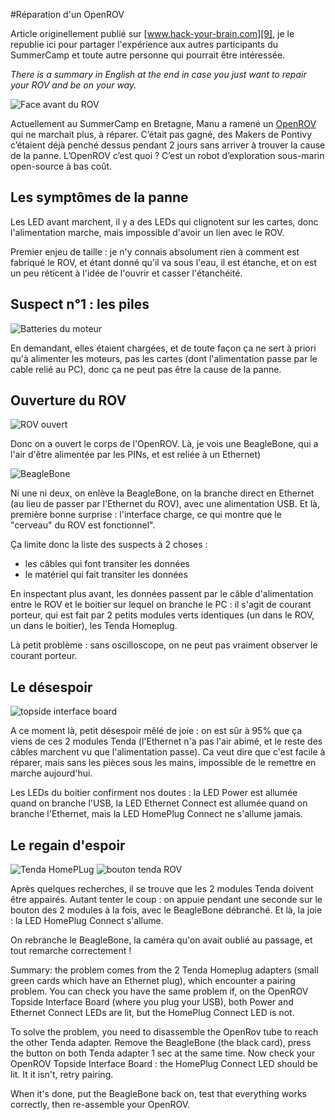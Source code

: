 #Réparation d'un OpenROV

Article originellement publié sur [www.hack-your-brain.com][9], je le republie ici pour partager l'expérience aux autres participants du SummerCamp et toute autre personne qui pourrait être intéressée.

_There is a summary in English at the end in case you just want to repair your ROV and be on your way._

![Face avant du ROV][1] 

Actuellement au SummerCamp en Bretagne, Manu a ramené un [OpenROV][2] qui ne marchait plus, à réparer.
C’était pas gagné, des Makers de Pontivy c’étaient déjà penché dessus pendant 2 jours sans arriver à trouver la cause de la panne.
L’OpenROV c’est quoi ? C’est un robot d’exploration sous-marin open-source à bas coût.

## Les symptômes de la panne 

Les LED avant marchent, il y a des LEDs qui clignotent sur les cartes, donc l'alimentation marche, mais impossible d'avoir un lien avec le ROV. 

Premier enjeu de taille : je n'y connais absolument rien à comment est fabriqué le ROV, et étant donné qu'il va sous l'eau, il est étanche, et on est un peu réticent à l'idée de l'ouvrir et casser l'étanchéité. 

## Suspect n°1 : les piles 

![Batteries du moteur][3] 

En demandant, elles étaient chargées, et de toute façon ça ne sert à priori qu'à alimenter les moteurs, pas les cartes (dont l'alimentation passe par le cable relié au PC), donc ça ne peut pas être la cause de la panne. 

## Ouverture du ROV 

![ROV ouvert][4] 

Donc on a ouvert le corps de l'OpenROV. Là, je vois une BeagleBone, qui a l'air d'être alimentée par les PINs, et est reliée à un Ethernet)

![BeagleBone][5] 

Ni une ni deux, on enlève la BeagleBone, on la branche direct en Ethernet (au lieu de passer par l'Ethernet du ROV), avec une alimentation USB. Et là, première bonne surprise : l'interface charge, ce qui montre que le "cerveau" du ROV est fonctionnel". 

Ça limite donc la liste des suspects à 2 choses : 
* les câbles qui font transiter les données 
* le matériel qui fait transiter les données 

En inspectant plus avant, les données passent par le câble d'alimentation entre le ROV et le boitier sur lequel on branche le PC : il s'agit de courant porteur, qui est fait par 2 petits modules verts identiques (un dans le ROV, un dans le boitier), les Tenda Homeplug. 

Là petit problème : sans oscilloscope, on ne peut pas vraiment observer le courant porteur. 

## Le désespoir 

![topside interface board][6]

A ce moment là, petit désespoir mêlé de joie : on est sûr à 95% que ça viens de ces 2 modules Tenda (l'Ethernet n'a pas l'air abimé, et le reste des câbles marchent vu que l'alimentation passe). Ca veut dire que c'est facile à réparer, mais sans les pièces sous les mains, impossible de le remettre en marche aujourd'hui. 

Les LEDs du boitier confirment nos doutes : la LED Power est allumée quand on branche l'USB, la LED Ethernet Connect est allumée quand on branche l'Ethernet, mais la LED HomePlug Connect ne s'allume jamais. 

## Le regain d'espoir 

![Tenda HomePLug][7]
![bouton tenda ROV][8] 

Après quelques recherches, il se trouve que les 2 modules Tenda doivent être appairés. Autant tenter le coup : on appuie pendant une seconde sur le bouton des 2 modules à la fois, avec le BeagleBone débranché. Et là, la joie : la LED HomePlug Connect s'allume. 

On rebranche le BeagleBone, la caméra qu'on avait oublié au passage, et tout remarche correctement ! 

Summary: the problem comes from the 2 Tenda Homeplug adapters (small green cards which have an Ethernet plug), which encounter a pairing problem. You can check you have the same problem if, on the OpenROV Topside Interface Board (where you plug your USB), both Power and Ethernet Connect LEDs are lit, but the HomePlug Connect LED is not. 

To solve the problem, you need to disassemble the OpenRov tube to reach the other Tenda adapter. Remove the BeagleBone (the black card), press the button on both Tenda adapter 1 sec at the same time. Now check your OpenROV Topside Interface Board : the HomePlug Connect LED should be lit. It it isn't, retry pairing. 

When it's done, put the BeagleBone back on, test that everything works correctly, then re-assemble your OpenROV.

[1]: reparation_openrov/ROV-complet-face.jpg
[2]: http://www.openrov.com/
[3]: reparation_openrov/batteries-moteurs.jpg
[4]: reparation_openrov/tube-ouvert.jpg
[5]: reparation_openrov/beaglebone.jpg
[6]: reparation_openrov/topside-interface-board.jpg
[7]: reparation_openrov/Tenda-HomePlug.jpg
[8]: reparation_openrov/bouton-tenda-ROV.jpg
[9]: http://www.hack-your-brain.com/reparation-dun-openrov/
